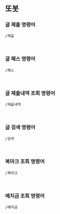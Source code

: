 # `또봇`


### 글 제출 명령어
```
/제출
```

<br>

### 글 패스 명령어
```
/패스
```

<br>

### 글 제출내역 조회 명령어
```
/제출내역
```

<br>

### 글 검색 명령어
```
/검색
```

<br>

### 북마크 조회 명령어
```
/북마크
```

<br>

### 예치금 조회 명령어
```
/예치금
```
